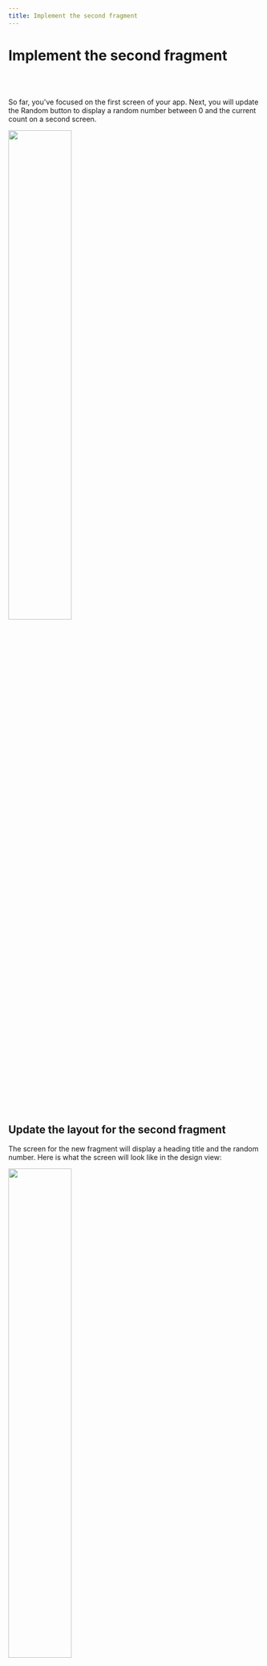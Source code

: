 ```yaml
---
title: Implement the second fragment
---
```


# Implement the second fragment
<br><br>

So far, you've focused on the first screen of your app. Next, you will update the Random button to display a random number between 0 and the current count on a second screen.

<img src="https://codelabs.developers.google.com/codelabs/build-your-first-android-app-kotlin/img/c7029fe48ec2a802.png" width="50%" height="50%">

## Update the layout for the second fragment
The screen for the new fragment will display a heading title and the random number. Here is what the screen will look like in the design view:

<img src="https://codelabs.developers.google.com/codelabs/build-your-first-android-app-kotlin/img/a991c2db96dcafb3.png" width="50%" height="50%">

The **%d** indicates that part of the string will be replaced with a number. The **R** is just a placeholder.

<br><br>
## Step 1: Add a TextView for the random number
<br><br>

1. Open `fragment_second.xml` (**app > res > layout > fragment_second.xml**) and switch to **Design** view if needed. Notice that it has a `ConstraintLayout` that contains a `TextView` and a `Button`.
2. Remove the chain constraint between the `TextView` and the` Button`.

<img src="https://codelabs.developers.google.com/codelabs/build-your-first-android-app-kotlin/img/e49352faab20c765.png">

3. Add another `TextView` from the palette and drop it near the middle of the screen. This `TextView` will be used to display a random number between 0 and the current count from the first `Fragment`.
4. Set the `id` to `@+id/textview_random` (`textview_random` in the **Attributes** panel.)
5. Constrain the top edge of the new `TextView` to the bottom of the first `TextView`, the left edge to the left of the screen, and the right edge to the right of the screen, and the bottom to the top of the **Previous** button.
6. Set both width and height to **wrap_content**.
7. Set the **textColor** to `@android:color/white`, set the **textSize** to **72sp**, and the **textStyle** to **bold**.

<img src="https://codelabs.developers.google.com/codelabs/build-your-first-android-app-kotlin/img/81dc7122e9ddaea1.png">

8. Set the text to "`R`". This text is just a placeholder until the random number is generated.
9. Set the `layout_constraintVertical_bias` to **0.45**.

This `TextView` is constrained on all edges, so it's better to use a vertical bias than margins to adjust the vertical position, to help the layout look good on different screen sizes and orientations.

Here is the XML code for the TextView that displays the random number:

```
<TextView
   android:id="@+id/textview_random"
   android:layout_width="wrap_content"
   android:layout_height="wrap_content"
   android:text="R"
   android:textColor="@android:color/white"
   android:textSize="72sp"
   android:textStyle="bold"
   app:layout_constraintBottom_toTopOf="@+id/button_second"
   app:layout_constraintEnd_toEndOf="parent"
   app:layout_constraintStart_toStartOf="parent"
   app:layout_constraintTop_toBottomOf="@+id/textview_second"
   app:layout_constraintVertical_bias="0.45" />
```

<br><br>
## Step 2: Update the TextView to display the header
<br><br>

1. In `fragment_second.xml`, select `textview_second`, which currently has the text `"Hello second fragment. Arg: %1$s"` in the `hello_second_fragment` string resource.
2. If `android:text` isn't set, set it to the `hello_second_fragment` string resource.

```
android:text="@string/hello_second_fragment"
```

3. Change the `id` to `textview_header` in the **Attributes** panel.
4. Set the width to `match_constraint`, but set the height to `wrap_content`, so the height will change as needed to match the height of the content.
5. Set top, left and right margins to `24dp`. Left and right margins may also be referred to as "start" and "end" to support localization for right to left languages.
6. Remove any bottom constraint.
7. Set the text color to `@color/colorPrimaryDark` and the text size to `24sp`.
8. In `strings.xml`, change `hello_second_fragment` to `"Here is a random number between 0 and %d."`
9. Use **Refactor > Rename...** to change the name of `hello_second_fragment` to `random_heading`.

Here is the XML code for the TextView that displays the heading:

```
<TextView
   android:id="@+id/textview_header"
   android:layout_width="0dp"
   android:layout_height="wrap_content"
   android:layout_marginStart="24dp"
   android:layout_marginLeft="24dp"
   android:layout_marginTop="24dp"
   android:layout_marginEnd="24dp"
   android:layout_marginRight="24dp"
   android:text="@string/random_heading"
   android:textColor="@color/colorPrimaryDark"
   android:textSize="24sp"
   app:layout_constraintEnd_toEndOf="parent"
   app:layout_constraintStart_toStartOf="parent"
   app:layout_constraintTop_toTopOf="parent" />
```

<img src="https://codelabs.developers.google.com/codelabs/build-your-first-android-app-kotlin/img/ff7f9969afbd67ff.png">

<br><br>
## Step 3: Change the background color of the layout
<br><br>

Give your new activity a different background color than the first activity:

1. In `colors.xml`, add a new color resource:

```
<color name="screenBackground2">#26C6DA</color>
```

2. In the layout for the second activity, `fragment_second.xml`, set the background of the `ConstraintLayout` to the new color.

In the Attributes panel:

<img src="https://codelabs.developers.google.com/codelabs/build-your-first-android-app-kotlin/img/9948b482fb81ef5.png">

Or in XML:

```
android:background="@color/screenBackground2"
```

Your app now has a completed layout for the second fragment. But if you run your app and press the **Random** button, it may crash. The click handler that Android Studio set up for that button needs some changes. In the next task, you will explore and fix this error.

<br><br>
## Step 4: Examine the navigation graph
<br><br>

When you created your project, you chose **Basic Activity** as the template for the new project. When Android Studio uses the Basic Activity template for a new project, it sets up two fragments, and a navigation graph to connect the two. It also sets up a button to go from the first fragment to the second. This is the button you changed into the **Random** button. And now you want to send a number when the button is pressed.

1. Open `nav_graph.xml` (**app > res > navigation > nav_graph.xml**).

A screen similar to the **Layout Editor** in **Design** view appears. It shows the two fragments with some arrows between them. You can zoom with + and - buttons in the lower right, as you did with the **Layout Editor**.

2. You can freely move the elements in the navigation graph. For example, If the fragments appear with `SecondFragment` to the left, drag `FirstFragment` to the left of `SecondFragment` so they appear in the order you work with them.

<img src="https://codelabs.developers.google.com/codelabs/build-your-first-android-app-kotlin/img/504c2156d46d4d6b.png">

<br><br>
## Step 5: Enable SafeArgs
<br><br>

This will enable SafeArgs in Android Studio.

1. Open **Gradle Scripts > build.gradle (Project: My First App)** 
2. Find the `dependencies` section In the `buildscript` section, and add the following lines after the other `classpath` entries:

```
def nav_version = "2.3.0-alpha02"
classpath "androidx.navigation:navigation-safe-args-gradle-plugin:$nav_version"
```

3. Open **Gradle Scripts > build.gradle (Module: app)**
4. Just below the other lines that begin with apply plugin add a line to enable `SafeArgs`:

```
apply plugin: 'androidx.navigation.safeargs.kotlin'
```

Android Studio should display a message about the Gradle files being changed. Click **Sync Now** on the right hand side.

<img src="https://codelabs.developers.google.com/codelabs/build-your-first-android-app-kotlin/img/50cedf1769381459.png">

After a few moments, Android Studio should display a message in the Sync tab that it was successful:

<img src="https://codelabs.developers.google.com/codelabs/build-your-first-android-app-kotlin/img/a1c51cb92c04e07e.png">

6. Choose **Build > Make Project**. This should rebuild everything so that Android Studio can find `FirstFragmentDirections`.

**Troubleshooting: If the sync was not successful, confirm that you added the correct lines to the correct Gradle file. If there are still problems, check the developer's guide about Safe Args for an updated nav_version or other changes.**

<br><br>
## Step 6: Create the argument for the navigation action
<br><br>

1. In the navigation graph, click on `FirstFragment`, and look at the **Attributes** panel to the right. (If the panel isn't showing, click on the vertical **Attributes** label to the right.)
2. In the Actions section, it shows what action will happen for navigation, namely going to `SecondFragment`.
3. Click on `SecondFragment`, and look at the **Attributes** panel.

The **Arguments** section shows `nothing`.

4. Click on the **+** in the **Arguments** section.
5. In the **Add Argument** dialog, enter `myArg` for the name and set the type to **Integer**, then click the **Add** button.

<img src="https://codelabs.developers.google.com/codelabs/build-your-first-android-app-kotlin/img/c334d61be24eb01d.png">

<br><br>
## Step 6: Send the count to the second fragment
<br><br>

The **Next/Random** button was set up by Android Studio to go from the first fragment to the second, but it doesn't send any information. In this step you'll change it to send a number for the current count. You will get the current count from the text view that displays it, and pass that to the second fragment.

1. Open `FirstFragment.kt` (**app > java > com.example.myfirstapp > FirstFragment**)
2. Find the method `onViewCreated()` and notice the code that sets up the click listener to go from the first fragment to the second.
3. Replace the code in that click listener with a line to find the count text view, `textview_first`.

```
val showCountTextView = view.findViewById<TextView>(R.id.textview_first)
```

4. Get the text of the view and convert it to an `Int`.

```
val currentCount = showCountTextView.text.toString().toInt()
```

5. Create an action with currentCount as the argument to `actionFirstFragmentToSecondFragment()`.

```
val action = FirstFragmentDirections.actionFirstFragmentToSecondFragment(currentCount)
```

6. Add a line to find the nav controller and navigate with the action you created.

```
findNavController().navigate(action)
```

Here is the whole method, including the code you added earlier:

```
override fun onViewCreated(view: View, savedInstanceState: Bundle?) {
   super.onViewCreated(view, savedInstanceState)

   view.findViewById<Button>(R.id.random_button).setOnClickListener {
       val showCountTextView = view.findViewById<TextView>(R.id.textview_first)
       val currentCount = showCountTextView.text.toString().toInt()
       val action = FirstFragmentDirections.actionFirstFragmentToSecondFragment(currentCount)
       findNavController().navigate(action)
   }

   // find the toast_button by its ID
   view.findViewById<Button>(R.id.toast_button).setOnClickListener {
       // create a Toast with some text, to appear for a short time
       val myToast = Toast.makeText(context, "Hello Toast!", Toast.LENGTH_SHORT)
       // show the Toast
       myToast.show()
   }

   view.findViewById<Button>(R.id.count_button).setOnClickListener {
       countMe(view)
   }
}
```

7. Run your app. Click the **Count** button a few times. Now when you press the **Random** button, the second screen shows the correct string in the header, but still no count or random number, because you need to write some code to do that.

<br><br>
## Step 7: Update SecondFragment to compute and display a random number
<br><br>

You have written the code to send the current count to the second fragment. The next step is to add code to `SecondFragment.kt` to retrieve and use the current count.

1. In `SecondFragment.kt`, add an import for `navArgs` to the list of imported libraries.

```
import androidx.navigation.fragment.navArgs
```

2. In `SecondFragment.kt`, before `onViewCreated()`, add a line to define where the arguments are.

```
val args: SecondFragmentArgs by navArgs()
```

3. In `SecondFragment.kt` below where the click listener is created, add lines to get the count argument, get the string and format it with the count, and then set it for textview_header.

```
val count = args.myArg
val countText = getString(R.string.random_heading, count)
view.findViewById<TextView>(R.id.textview_header).text = countText
Add code to get a random number between 0 and the count.
val random = java.util.Random()
var randomNumber = 0
if (count > 0) {
   randomNumber = random.nextInt(count + 1)
}
```

4. Add code to convert that number into a string and set it as the text for `textview_random`.

```
view.findViewById<TextView>(R.id.textview_random).text = randomNumber.toString()
```

Here is the whole method.

```
    val args: SecondFragmentArgs by navArgs()

    override fun onViewCreated(view: View, savedInstanceState: Bundle?) {
        super.onViewCreated(view, savedInstanceState)

        view.findViewById<Button>(R.id.button_second).setOnClickListener {
            findNavController().navigate(R.id.action_SecondFragment_to_FirstFragment)
        }

        val count = args.myArg
        val countText = getString(R.string.random_heading, count)
        view.findViewById<TextView>(R.id.textview_header).text = countText

        val random = java.util.Random()
        var randomNumber = 0
        if (count > 0) {
            randomNumber = random.nextInt(count + 1)
        }
        view.findViewById<TextView>(R.id.textview_random).text = randomNumber.toString()
    }
```

 
6. Run the app. Press the **Count** button a few times, then press the **Random** button. Does the app display a random number in the new activity?

<img src="https://codelabs.developers.google.com/codelabs/build-your-first-android-app-kotlin/img/6cba94311109e72f.png">

### Congratulations, you have built your first Android app!


